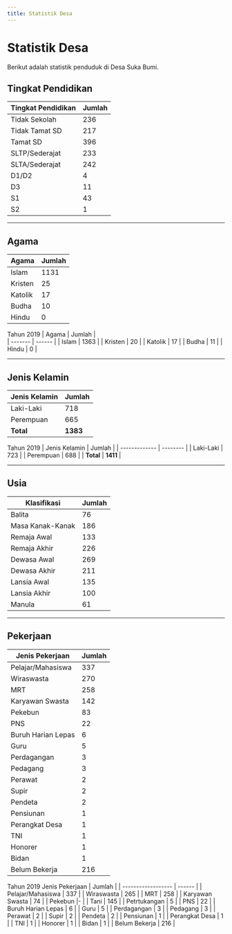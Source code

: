```yaml
---
title: Statistik Desa
---
```


# Statistik Desa

Berikut adalah statistik penduduk di Desa Suka Bumi.

## Tingkat Pendidikan

| Tingkat Pendidikan | Jumlah |
| ------------------ | ------ |  
| Tidak Sekolah      | 236    |
| Tidak Tamat SD     | 217    |
| Tamat SD           | 396    |
| SLTP/Sederajat     | 233    |
| SLTA/Sederajat     | 242    |
| D1/D2              | 4      |
| D3                 | 11     |
| S1                 | 43     |
| S2                 | 1      |

---

## Agama
                        
| Agama   | Jumlah |   
| ------- | ------ |
| Islam   | 1131   |
| Kristen | 25     |
| Katolik | 17     |
| Budha   | 10     |
| Hindu   | 0      |

Tahun 2019
| Agama   | Jumlah |   
| ------- | ------ |
| Islam   | 1363   |
| Kristen | 20     |
| Katolik | 17     |
| Budha   | 11     |
| Hindu   | 0      |

---

## Jenis Kelamin

| Jenis Kelamin | Jumlah   |
| ------------- | -------- |
| Laki-Laki     | 718      |
| Perempuan     | 665      |
| **Total**     | **1383** |

Tahun 2019
| Jenis Kelamin | Jumlah   |
| ------------- | -------- |
| Laki-Laki     | 723      |
| Perempuan     | 688      |
| **Total**     | **1411** |


---

## Usia

| Klasifikasi      | Jumlah |
| ---------------- | ------ |
| Balita           | 76     |
| Masa Kanak-Kanak | 186    |
| Remaja Awal      | 133    |
| Remaja Akhir     | 226    |
| Dewasa Awal      | 269    |
| Dewasa Akhir     | 211    |
| Lansia Awal      | 135    |
| Lansia Akhir     | 100    |
| Manula           | 61     |

---

## Pekerjaan

| Jenis Pekerjaan    | Jumlah |
| ------------------ | ------ |
| Pelajar/Mahasiswa  | 337    |
| Wiraswasta         | 270    |
| MRT                | 258    |
| Karyawan Swasta    | 142    |
| Pekebun            | 83     |
| PNS                | 22     |
| Buruh Harian Lepas | 6      |
| Guru               | 5      |
| Perdagangan        | 3      |
| Pedagang           | 3      |
| Perawat            | 2      |
| Supir              | 2      |
| Pendeta            | 2      |
| Pensiunan          | 1      |
| Perangkat Desa     | 1      |
| TNI                | 1      |
| Honorer            | 1      |
| Bidan              | 1      |
| Belum Bekerja      | 216    |

Tahun 2019
 Jenis Pekerjaan    | Jumlah |
| ------------------ | ------ |
| Pelajar/Mahasiswa  | 337    |
| Wiraswasta         | 265    |
| MRT                | 258    |
| Karyawan Swasta    | 74     |
| Pekebun            |-       |
|  Tani              | 145    |
|  Petrtukangan      | 5      |
| PNS                | 22     |
| Buruh Harian Lepas | 6      |
| Guru               | 5      |
| Perdagangan        | 3      |
| Pedagang           | 3      |
| Perawat            | 2      |
| Supir              | 2      |
| Pendeta            | 2      |
| Pensiunan          | 1      |
| Perangkat Desa     | 1      |
| TNI                | 1      |
| Honorer            | 1      |
| Bidan              | 1      |
| Belum Bekerja      | 216    |
